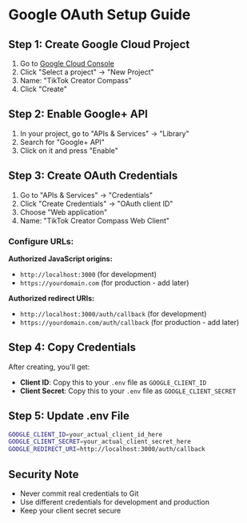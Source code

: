 # Google OAuth Setup Guide

## Step 1: Create Google Cloud Project

1. Go to [Google Cloud Console](https://console.cloud.google.com/)
2. Click "Select a project" → "New Project"
3. Name: "TikTok Creator Compass"
4. Click "Create"

## Step 2: Enable Google+ API

1. In your project, go to "APIs & Services" → "Library"
2. Search for "Google+ API" 
3. Click on it and press "Enable"

## Step 3: Create OAuth Credentials

1. Go to "APIs & Services" → "Credentials"
2. Click "Create Credentials" → "OAuth client ID"
3. Choose "Web application"
4. Name: "TikTok Creator Compass Web Client"

### Configure URLs:
**Authorized JavaScript origins:**
- `http://localhost:3000` (for development)
- `https://yourdomain.com` (for production - add later)

**Authorized redirect URIs:**
- `http://localhost:3000/auth/callback` (for development)
- `https://yourdomain.com/auth/callback` (for production - add later)

## Step 4: Copy Credentials

After creating, you'll get:
- **Client ID**: Copy this to your `.env` file as `GOOGLE_CLIENT_ID`
- **Client Secret**: Copy this to your `.env` file as `GOOGLE_CLIENT_SECRET`

## Step 5: Update .env File

```bash
GOOGLE_CLIENT_ID=your_actual_client_id_here
GOOGLE_CLIENT_SECRET=your_actual_client_secret_here
GOOGLE_REDIRECT_URI=http://localhost:3000/auth/callback
```

## Security Note
- Never commit real credentials to Git
- Use different credentials for development and production
- Keep your client secret secure
